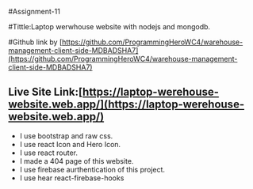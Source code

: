 #Assignment-11

#Tittle:Laptop werwhouse website with nodejs and mongodb.

#Github link by [https://github.com/ProgrammingHeroWC4/warehouse-management-client-side-MDBADSHA7](https://github.com/ProgrammingHeroWC4/warehouse-management-client-side-MDBADSHA7)

## Live Site Link:[https://laptop-werehouse-website.web.app/](https://laptop-werehouse-website.web.app/)

* I use bootstrap and raw css.
* I use react Icon and Hero Icon.
* I use react router.
* I made a 404 page of this website.
* I use firebase aurthentication of this project.
* I use hear react-firebase-hooks